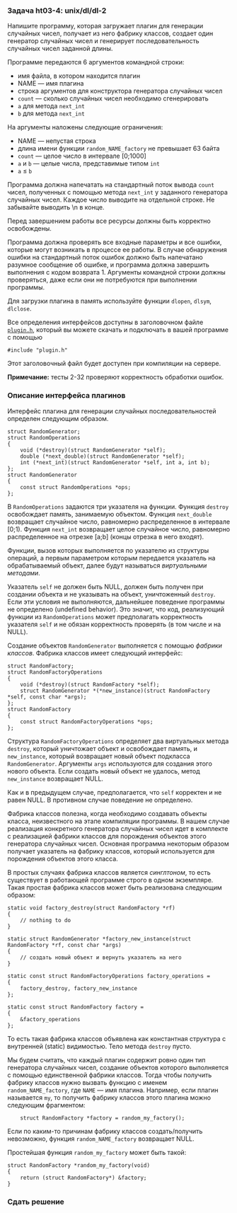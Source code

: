 ### Задача ht03-4: unix/dl/dl-2

Напишите программу, которая загружает плагин для генерации случайных
чисел, получает из него фабрику классов, создает один генератор
случайных чисел и генерирует последовательность случайных чисел заданной
длины.

Программе передаются 6 аргументов командной строки:

-   имя файла, в котором находится плагин
-   NAME — имя плагина
-   строка аргументов для конструктора генератора случайных чисел
-   `count` — сколько случайных чисел необходимо сгенерировать
-   `a` для метода `next_int`
-   `b` для метода `next_int`

На аргументы наложены следующие ограничения:

-   NAME — непустая строка
-   длина имени функции `random_NAME_factory` не превышает 63 байта
-   `count` — целое число в интервале \[0;1000\]
-   `a` и `b` — целые числа, представимые типом `int`
-   `a` ≤ `b`

Программа должна напечатать на стандартный поток вывода `count` чисел,
полученных с помощью метода `next_int` у заданного генератора случайных
чисел. Каждое число выводите на отдельной строке. Не забывайте выводить
\\n в конце.

Перед завершением работы все ресурсы должны быть корректно освобождены.

Программа должна проверять все входные параметры и все ошибки, которые
могут возникать в процессе ее работы. В случае обнаружения ошибки на
стандартный поток ошибок должно быть напечатано разумное сообщение об
ошибке, и программа должна завершить выполнения с кодом возврата 1.
Аргументы командной строки должны проверяться, даже если они не
потребуются при выполнении программы.

Для загрузки плагина в память используйте функции `dlopen`, `dlsym`,
`dlclose`.

Все определения интерфейсов доступны в заголовочном файле
[`plugin.h`](./plugin.h),
который вы можете скачать и подключать в вашей программе с помощью

    #include "plugin.h"

Этот заголовочный файл будет доступен при компиляции на сервере.

**Примечание:** тесты 2-32 проверяют корректность обработки ошибок.

### Описание интерфейса плагинов

Интерфейс плагина для генерации случайных последовательностей определен
следующим образом.

    struct RandomGenerator;
    struct RandomOperations
    {
        void (*destroy)(struct RandomGenerator *self);
        double (*next_double)(struct RandomGenerator *self);
        int (*next_int)(struct RandomGenerator *self, int a, int b);
    };
    struct RandomGenerator
    {
        const struct RandomOperations *ops;
    };

В `RandomOperations` задаются три указателя на функции. Функция
`destroy` освобождает память, занимаемую объектом. Функция `next_double`
возвращает случайное число, равномерно распределенное в интервале
\[0;1). Функция `next_int` возвращает целое случайное число, равномерно
распределенное на отрезке \[a;b\] (концы отрезка в него входят).

Функции, вызов которых выполняется по указателю из структуры операций, а
первым параметром которым передается указатель на обрабатываемый объект,
далее будут называться *виртуальными методами*.

Указатель `self` не должен быть NULL, должен быть получен при создании
объекта и не указывать на объект, уничтоженный `destroy`. Если эти
условия не выполняются, дальнейшее поведение программы не определено
(undefined behavior). Это значит, что код, реализующий функции из
`RandomOperations` может предполагать корректность указателя `self` и не
обязан корректность проверять (в том числе и на NULL).

Создание объектов `RandomGenerator` выполняется с помощью *фабрики
классов*. Фабрика классов имеет следующий интерфейс:

    struct RandomFactory;
    struct RandomFactoryOperations
    {
        void (*destroy)(struct RandomFactory *self);
        struct RandomGenerator *(*new_instance)(struct RandomFactory *self, const char *args);
    };
    struct RandomFactory
    {
        const struct RandomFactoryOperations *ops;
    };

Структура `RandomFactoryOperations` определяет два виртуальных метода
`destroy`, который уничтожает объект и освобождает память, и
`new_instance`, который возвращает новый объект подкласса
`RandomGenerator`. Аргументы `args` используются для создания этого
нового объекта. Если создать новый объект не удалось, метод
`new_instance` возвращает NULL.

Как и в предыдущем случае, предполагается, что `self` корректен и не
равен NULL. В противном случае поведение не определено.

Фабрика классов полезна, когда необходимо создавать объекты класса,
неизвестного на этапе компиляции программы. В нашем случае реализация
конкретного генератора случайных чисел идет в комплекте с реализацией
фабрики классов для порождения объектов этого генератора случайных
чисел. Основная программа некоторым образом получает указатель на
фабрику классов, который используется для порождения объектов этого
класса.

В простых случаях фабрика классов является *синглтоном*, то есть
существует в работающей программе строго в одном экземпляре. Такая
простая фабрика классов может быть реализована следующим образом:

    static void factory_destroy(struct RandomFactory *rf)
    {
        // nothing to do
    }

    static struct RandomGenerator *factory_new_instance(struct RandomFactory *rf, const char *args)
    {
        // создать новый объект и вернуть указатель на него
    }

    static const struct RandomFactoryOperations factory_operations =
    {
        factory_destroy, factory_new_instance
    };

    static const struct RandomFactory factory =
    {
        &factory_operations
    };

То есть такая фабрика классов объявлена как константная структура с
внутренней (static) видимостью. Тело метода `destroy` пусто.

Мы будем считать, что каждый плагин содержит ровно один тип генератора
случайных чисел, создание объектов которого выполняется с помощью
единственной фабрики классов. Тогда чтобы получить фабрику классов нужно
вызвать функцию с именем `random_NAME_factory`, где `NAME` — имя
плагина. Например, если плагин называется `my`, то получить фабрику
классов этого плагина можно следующим фрагментом:

        struct RandomFactory *factory = random_my_factory();

Если по каким-то причинам фабрику классов создать/получить невозможно,
функция `random_NAME_factory` возвращает NULL.

Простейшая функция `random_my_factory` может быть такой:

    struct RandomFactory *random_my_factory(void)
    {
        return (struct RandomFactory*) &factory;
    }

### Сдать решение
